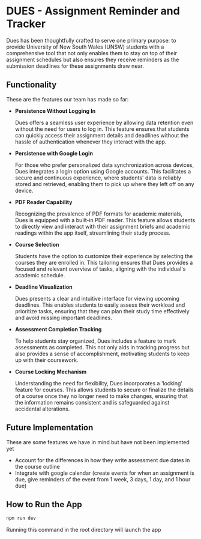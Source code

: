 # DUES - Assignment Reminder and Tracker

Dues has been thoughtfully crafted to serve one primary purpose: to provide University of New South Wales (UNSW) students with a comprehensive tool that not only enables them to stay on top of their assignment schedules but also ensures they receive reminders as the submission deadlines for these assignments draw near.

## Functionality
These are the features our team has made so far:
- **Persistence Without Logging In**
  
    Dues offers a seamless user experience by allowing data retention even without the need for users to log in. This feature ensures that students can quickly access their assignment details and deadlines without the hassle of authentication whenever they interact with the app.

- **Persistence with Google Login**
  
    For those who prefer personalized data synchronization across devices, Dues integrates a login option using Google accounts. This facilitates a secure and continuous experience, where students' data is reliably stored and retrieved, enabling them to pick up where they left off on any device.

- **PDF Reader Capability**
  
    Recognizing the prevalence of PDF formats for academic materials, Dues is equipped with a built-in PDF reader. This feature allows students to directly view and interact with their assignment briefs and academic readings within the app itself, streamlining their study process.

- **Course Selection**
  
    Students have the option to customize their experience by selecting the courses they are enrolled in. This tailoring ensures that Dues provides a focused and relevant overview of tasks, aligning with the individual's academic schedule.

- **Deadline Visualization**
  
    Dues presents a clear and intuitive interface for viewing upcoming deadlines. This enables students to easily assess their workload and prioritize tasks, ensuring that they can plan their study time effectively and avoid missing important deadlines.

- **Assessment Completion Tracking**
  
    To help students stay organized, Dues includes a feature to mark assessments as completed. This not only aids in tracking progress but also provides a sense of accomplishment, motivating students to keep up with their coursework.

- **Course Locking Mechanism**
  
    Understanding the need for flexibility, Dues incorporates a 'locking' feature for courses. This allows students to secure or finalize the details of a course once they no longer need to make changes, ensuring that the information remains consistent and is safeguarded against accidental alterations.

## Future Implementation
These are some features we have in mind but have not been implemented yet
- Account for the differences in how they write assessment due dates in the course outline
- Integrate with google calendar (create events for when an assignment is due, give reminders of the event from 1 week, 3 days, 1 day, and 1 hour due)

## How to Run the App

```bash
npm run dev
```

Running this command in the root directory will launch the app